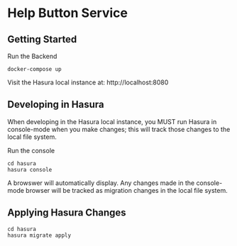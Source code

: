 # Help Button Service

## Getting Started

Run the Backend

```
docker-compose up
```

Visit the Hasura local instance at: http://localhost:8080

## Developing in Hasura

When developing in the Hasura local instance, you MUST run Hasura in console-mode when you make changes; this will track those changes to the local file system.

Run the console

```
cd hasura
hasura console
```

A browswer will automatically display.  Any changes made in the console-mode browser will be tracked as migration changes in the local file system.

## Applying Hasura Changes

```
cd hasura
hasura migrate apply
```